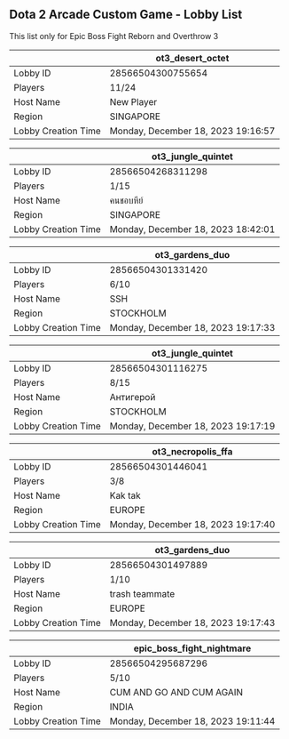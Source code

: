 ## Dota 2 Arcade Custom Game - Lobby List

This list only for Epic Boss Fight Reborn and Overthrow 3

|  | ot3_desert_octet |
| ------ | ------ |
| Lobby ID | 28566504300755654 |
| Players | 11/24 |
| Host Name | New Player |
| Region | SINGAPORE |
| Lobby Creation Time | Monday, December 18, 2023 19:16:57 |


|  | ot3_jungle_quintet |
| ------ | ------ |
| Lobby ID | 28566504268311298 |
| Players | 1/15 |
| Host Name | คนชอบหีย์ |
| Region | SINGAPORE |
| Lobby Creation Time | Monday, December 18, 2023 18:42:01 |


|  | ot3_gardens_duo |
| ------ | ------ |
| Lobby ID | 28566504301331420 |
| Players | 6/10 |
| Host Name | SSH |
| Region | STOCKHOLM |
| Lobby Creation Time | Monday, December 18, 2023 19:17:33 |


|  | ot3_jungle_quintet |
| ------ | ------ |
| Lobby ID | 28566504301116275 |
| Players | 8/15 |
| Host Name | Антигерой |
| Region | STOCKHOLM |
| Lobby Creation Time | Monday, December 18, 2023 19:17:19 |


|  | ot3_necropolis_ffa |
| ------ | ------ |
| Lobby ID | 28566504301446041 |
| Players | 3/8 |
| Host Name | Kak tak |
| Region | EUROPE |
| Lobby Creation Time | Monday, December 18, 2023 19:17:40 |


|  | ot3_gardens_duo |
| ------ | ------ |
| Lobby ID | 28566504301497889 |
| Players | 1/10 |
| Host Name | trash teammate |
| Region | EUROPE |
| Lobby Creation Time | Monday, December 18, 2023 19:17:43 |


|  | epic_boss_fight_nightmare |
| ------ | ------ |
| Lobby ID | 28566504295687296 |
| Players | 5/10 |
| Host Name | CUM AND GO AND CUM AGAIN |
| Region | INDIA |
| Lobby Creation Time | Monday, December 18, 2023 19:11:44 |


